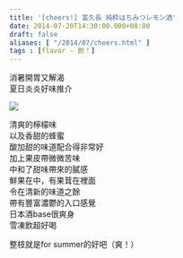 ```yaml
---
title: '[cheers!] 富久長 純粋はちみつレモン酒'
date: 2014-07-20T14:30:00.000+08:00
draft: false
aliases: [ "/2014/07/cheers.html" ]
tags : [flavor - 飲！]
---
```


消暑開胃又解渴  
夏日炎炎好味推介  

![](/images/fukucholemonhoney.jpg)

清爽的檸檬味  
以及香甜的蜂蜜  
酸加甜的味道配合得非常好  
加上果皮帶微微苦味  
中和了甜味帶來的膩感  
鮮果在中，有果茸在裡面  
令在清新的味道之餘  
帶有豐富濃鬱的入口感覺  
日本酒base很爽身  
雪凍飲超好喝  
  
整枝就是for summer的好吧（爽！）
